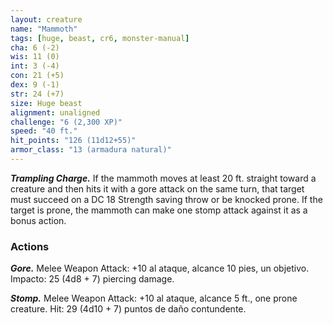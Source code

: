 ```yaml
---
layout: creature
name: "Mammoth"
tags: [huge, beast, cr6, monster-manual]
cha: 6 (-2)
wis: 11 (0)
int: 3 (-4)
con: 21 (+5)
dex: 9 (-1)
str: 24 (+7)
size: Huge beast
alignment: unaligned
challenge: "6 (2,300 XP)"
speed: "40 ft."
hit_points: "126 (11d12+55)"
armor_class: "13 (armadura natural)"
---
```


***Trampling Charge.*** If the mammoth moves at least 20 ft. straight toward a creature and then hits it with a gore attack on the same turn, that target must succeed on a DC 18 Strength saving throw or be knocked prone. If the target is prone, the mammoth can make one stomp attack against it as a bonus action.

### Actions

***Gore.*** Melee Weapon Attack: +10 al ataque, alcance 10 pies, un objetivo. Impacto: 25 (4d8 + 7) piercing damage.

***Stomp.*** Melee Weapon Attack: +10 al ataque, alcance 5 ft., one prone creature. Hit: 29 (4d10 + 7) puntos de daño contundente.